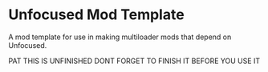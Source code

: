 # Unfocused Mod Template

A mod template for use in making multiloader mods that depend on Unfocused.

PAT THIS IS UNFINISHED DONT FORGET TO FINISH IT BEFORE YOU USE IT

